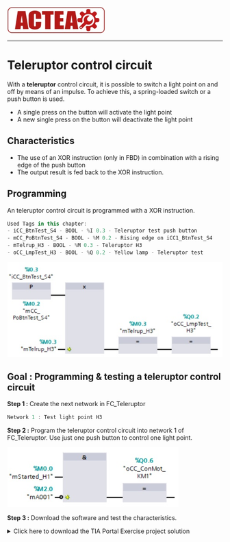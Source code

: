 
![ACTEA](../Logo_ACTEA_2.jpg)
_____________________________________
# Teleruptor control circuit
With a **teleruptor** control circuit, it is possible to switch a light point on and off by means of an impulse. To achieve this, a spring-loaded switch or a push button is used.
- A single press on the button will activate the light point
- A new single press on the button will deactivate the light point

## Characteristics
- The use of an XOR instruction (only in FBD) in combination with a rising edge of the push button
- The output result is fed back to the XOR instruction.

## Programming
An teleruptor control circuit is programmed with a XOR instruction.

```javascript
Used Tags in this chapter:
- iCC_BtnTest_S4 - BOOL - %I 0.3 - Teleruptor test push button
- mCC_PoBtnTest_S4 - BOOL - %M 0.2 - Rising edge on iCC1_BtnTest_S4
- mTelrup_H3 - BOOL - %M 0.3 - Teleruptor H3
- oCC_LmpTest_H3 - BOOL - %Q 0.2 - Yellow lamp - Teleruptor test
```

![Teleruptor circuit](../Ex04/Images/teleruptor.jpg)

## Goal : Programming & testing a teleruptor control circuit
**Step 1 :** Create the next network in FC_Teleruptor
```javascript
Network 1 : Test light point H3
```

**Step 2 :** Program the teleruptor control circuit into network 1 of FC_Teleruptor. Use just one push button to control one light point.

![Alarm circuit & motor](../Ex04/Images/alarm_mot.jpg)

**Step 3 :** Download the software and test the characteristics.

<details>
	<summary>Click here to download the TIA Portal Exercise project solution</summary><!-- Empty line after this one needed, do not delete! -->

<br>
Download file <a href="./Ex04/Documents/Ex4_ControlCircuits.zap15_1">here</a>.</p>

  </details><!-- Empty line after this one needed, do not delete! -->
